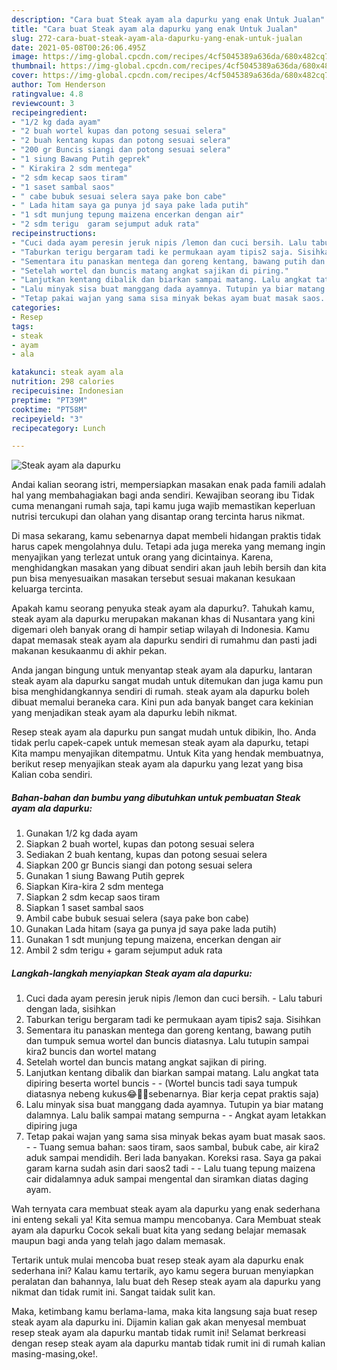 ```yaml
---
description: "Cara buat Steak ayam ala dapurku yang enak Untuk Jualan"
title: "Cara buat Steak ayam ala dapurku yang enak Untuk Jualan"
slug: 272-cara-buat-steak-ayam-ala-dapurku-yang-enak-untuk-jualan
date: 2021-05-08T00:26:06.495Z
image: https://img-global.cpcdn.com/recipes/4cf5045389a636da/680x482cq70/steak-ayam-ala-dapurku-foto-resep-utama.jpg
thumbnail: https://img-global.cpcdn.com/recipes/4cf5045389a636da/680x482cq70/steak-ayam-ala-dapurku-foto-resep-utama.jpg
cover: https://img-global.cpcdn.com/recipes/4cf5045389a636da/680x482cq70/steak-ayam-ala-dapurku-foto-resep-utama.jpg
author: Tom Henderson
ratingvalue: 4.8
reviewcount: 3
recipeingredient:
- "1/2 kg dada ayam"
- "2 buah wortel kupas dan potong sesuai selera"
- "2 buah kentang kupas dan potong sesuai selera"
- "200 gr Buncis siangi dan potong sesuai selera"
- "1 siung Bawang Putih geprek"
- " Kirakira 2 sdm mentega"
- "2 sdm kecap saos tiram"
- "1 saset sambal saos"
- " cabe bubuk sesuai selera saya pake bon cabe"
- " Lada hitam saya ga punya jd saya pake lada putih"
- "1 sdt munjung tepung maizena encerkan dengan air"
- "2 sdm terigu  garam sejumput aduk rata"
recipeinstructions:
- "Cuci dada ayam peresin jeruk nipis /lemon dan cuci bersih. Lalu taburi dengan lada, sisihkan"
- "Taburkan terigu bergaram tadi ke permukaan ayam tipis2 saja. Sisihkan"
- "Sementara itu panaskan mentega dan goreng kentang, bawang putih dan tumpuk semua wortel dan buncis diatasnya. Lalu tutupin sampai kira2 buncis dan wortel matang"
- "Setelah wortel dan buncis matang angkat sajikan di piring."
- "Lanjutkan kentang dibalik dan biarkan sampai matang. Lalu angkat tata dipiring beserta wortel buncis  (Wortel buncis tadi saya tumpuk diatasnya nebeng kukus😂🤦‍♂️sebenarnya. Biar kerja cepat praktis saja)"
- "Lalu minyak sisa buat manggang dada ayamnya. Tutupin ya biar matang dalamnya. Lalu balik sampai matang sempurna  Angkat ayam letakkan dipiring juga"
- "Tetap pakai wajan yang sama sisa minyak bekas ayam buat masak saos.  Tuang semua bahan: saos tiram, saos sambal, bubuk cabe, air kira2 aduk sampai mendidih. Beri lada banyakan. Koreksi rasa. Saya ga pakai garam karna sudah asin dari saos2 tadi  Lalu tuang tepung maizena cair didalamnya aduk sampai mengental dan siramkan diatas daging ayam."
categories:
- Resep
tags:
- steak
- ayam
- ala

katakunci: steak ayam ala 
nutrition: 298 calories
recipecuisine: Indonesian
preptime: "PT39M"
cooktime: "PT58M"
recipeyield: "3"
recipecategory: Lunch

---
```



![Steak ayam ala dapurku](https://img-global.cpcdn.com/recipes/4cf5045389a636da/680x482cq70/steak-ayam-ala-dapurku-foto-resep-utama.jpg)

Andai kalian seorang istri, mempersiapkan masakan enak pada famili adalah hal yang membahagiakan bagi anda sendiri. Kewajiban seorang ibu Tidak cuma menangani rumah saja, tapi kamu juga wajib memastikan keperluan nutrisi tercukupi dan olahan yang disantap orang tercinta harus nikmat.

Di masa  sekarang, kamu sebenarnya dapat membeli hidangan praktis tidak harus capek mengolahnya dulu. Tetapi ada juga mereka yang memang ingin menyajikan yang terlezat untuk orang yang dicintainya. Karena, menghidangkan masakan yang dibuat sendiri akan jauh lebih bersih dan kita pun bisa menyesuaikan masakan tersebut sesuai makanan kesukaan keluarga tercinta. 



Apakah kamu seorang penyuka steak ayam ala dapurku?. Tahukah kamu, steak ayam ala dapurku merupakan makanan khas di Nusantara yang kini digemari oleh banyak orang di hampir setiap wilayah di Indonesia. Kamu dapat memasak steak ayam ala dapurku sendiri di rumahmu dan pasti jadi makanan kesukaanmu di akhir pekan.

Anda jangan bingung untuk menyantap steak ayam ala dapurku, lantaran steak ayam ala dapurku sangat mudah untuk ditemukan dan juga kamu pun bisa menghidangkannya sendiri di rumah. steak ayam ala dapurku boleh dibuat memalui beraneka cara. Kini pun ada banyak banget cara kekinian yang menjadikan steak ayam ala dapurku lebih nikmat.

Resep steak ayam ala dapurku pun sangat mudah untuk dibikin, lho. Anda tidak perlu capek-capek untuk memesan steak ayam ala dapurku, tetapi Kita mampu menyajikan ditempatmu. Untuk Kita yang hendak membuatnya, berikut resep menyajikan steak ayam ala dapurku yang lezat yang bisa Kalian coba sendiri.

<!--inarticleads1-->

##### Bahan-bahan dan bumbu yang dibutuhkan untuk pembuatan Steak ayam ala dapurku:

1. Gunakan 1/2 kg dada ayam
1. Siapkan 2 buah wortel, kupas dan potong sesuai selera
1. Sediakan 2 buah kentang, kupas dan potong sesuai selera
1. Siapkan 200 gr Buncis siangi dan potong sesuai selera
1. Gunakan 1 siung Bawang Putih geprek
1. Siapkan  Kira-kira 2 sdm mentega
1. Siapkan 2 sdm kecap saos tiram
1. Siapkan 1 saset sambal saos
1. Ambil  cabe bubuk sesuai selera (saya pake bon cabe)
1. Gunakan  Lada hitam (saya ga punya jd saya pake lada putih)
1. Gunakan 1 sdt munjung tepung maizena, encerkan dengan air
1. Ambil 2 sdm terigu + garam sejumput aduk rata




<!--inarticleads2-->

##### Langkah-langkah menyiapkan Steak ayam ala dapurku:

1. Cuci dada ayam peresin jeruk nipis /lemon dan cuci bersih. - Lalu taburi dengan lada, sisihkan
1. Taburkan terigu bergaram tadi ke permukaan ayam tipis2 saja. Sisihkan
1. Sementara itu panaskan mentega dan goreng kentang, bawang putih dan tumpuk semua wortel dan buncis diatasnya. Lalu tutupin sampai kira2 buncis dan wortel matang
1. Setelah wortel dan buncis matang angkat sajikan di piring.
1. Lanjutkan kentang dibalik dan biarkan sampai matang. Lalu angkat tata dipiring beserta wortel buncis -  - (Wortel buncis tadi saya tumpuk diatasnya nebeng kukus😂🤦‍♂️sebenarnya. Biar kerja cepat praktis saja)
1. Lalu minyak sisa buat manggang dada ayamnya. Tutupin ya biar matang dalamnya. Lalu balik sampai matang sempurna -  - Angkat ayam letakkan dipiring juga
1. Tetap pakai wajan yang sama sisa minyak bekas ayam buat masak saos. -  - Tuang semua bahan: saos tiram, saos sambal, bubuk cabe, air kira2 aduk sampai mendidih. Beri lada banyakan. Koreksi rasa. Saya ga pakai garam karna sudah asin dari saos2 tadi -  - Lalu tuang tepung maizena cair didalamnya aduk sampai mengental dan siramkan diatas daging ayam.




Wah ternyata cara membuat steak ayam ala dapurku yang enak sederhana ini enteng sekali ya! Kita semua mampu mencobanya. Cara Membuat steak ayam ala dapurku Cocok sekali buat kita yang sedang belajar memasak maupun bagi anda yang telah jago dalam memasak.

Tertarik untuk mulai mencoba buat resep steak ayam ala dapurku enak sederhana ini? Kalau kamu tertarik, ayo kamu segera buruan menyiapkan peralatan dan bahannya, lalu buat deh Resep steak ayam ala dapurku yang nikmat dan tidak rumit ini. Sangat taidak sulit kan. 

Maka, ketimbang kamu berlama-lama, maka kita langsung saja buat resep steak ayam ala dapurku ini. Dijamin kalian gak akan menyesal membuat resep steak ayam ala dapurku mantab tidak rumit ini! Selamat berkreasi dengan resep steak ayam ala dapurku mantab tidak rumit ini di rumah kalian masing-masing,oke!.

